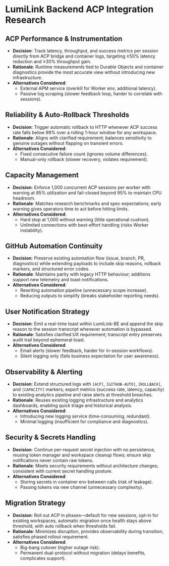 # LumiLink Backend ACP Integration Research

## ACP Performance & Instrumentation

- **Decision**: Track latency, throughput, and success metrics per session directly from ACP bridge and container logs, targeting ≥50% latency reduction and ≥30% throughput gain.
- **Rationale**: Runtime measurements tied to Durable Objects and container diagnostics provide the most accurate view without introducing new infrastructure.
- **Alternatives Considered**:
  - External APM service (overkill for Worker env, additional latency).
  - Passive log scraping (slower feedback loop, harder to correlate with sessions).

## Reliability & Auto-Rollback Thresholds

- **Decision**: Trigger automatic rollback to HTTP whenever ACP success rate falls below 99% over a rolling 1-hour window for any workspace.
- **Rationale**: Aligns with clarified requirement; balances sensitivity to genuine outages without flapping on transient errors.
- **Alternatives Considered**:
  - Fixed consecutive failure count (ignores volume differences).
  - Manual-only rollback (slower recovery, violates requirement).

## Capacity Management

- **Decision**: Enforce 1,000 concurrent ACP sessions per worker with warning at 85% utilization and fail-closed beyond 95% to maintain CPU headroom.
- **Rationale**: Matches research benchmarks and spec expectations; early warning gives operators time to act before hitting limits.
- **Alternatives Considered**:
  - Hard stop at 1,000 without warning (little operational cushion).
  - Unlimited connections with best-effort handling (risks Worker instability).

## GitHub Automation Continuity

- **Decision**: Preserve existing automation flow (issue, branch, PR, diagnostics) while extending payloads to include skip reasons, rollback markers, and structured error codes.
- **Rationale**: Maintains parity with legacy HTTP behaviour; additions support new telemetry and toast notifications.
- **Alternatives Considered**:
  - Rewriting automation pipeline (unnecessary scope increase).
  - Reducing outputs to simplify (breaks stakeholder reporting needs).

## User Notification Strategy

- **Decision**: Emit a real-time toast within LumiLink-BE and append the skip reason to the session transcript whenever automation is bypassed.
- **Rationale**: Satisfies clarified UX requirement; transcript entry preserves audit trail beyond ephemeral toast.
- **Alternatives Considered**:
  - Email alerts (slower feedback, harder for in-session workflows).
  - Silent logging only (fails business expectation for user awareness).

## Observability & Alerting

- **Decision**: Extend structured logs with `[ACP]`, `[GITHUB-AUTO]`, `[ROLLBACK]`, and `[CAPACITY]` markers; export metrics (success rate, latency, capacity) to existing analytics pipeline and raise alerts at threshold breaches.
- **Rationale**: Reuses existing logging infrastructure and analytics dashboards, enabling quick triage and historical analysis.
- **Alternatives Considered**:
  - Introducing new logging service (time-consuming, redundant).
  - Minimal logging (insufficient for compliance and diagnostics).

## Security & Secrets Handling

- **Decision**: Continue per-request secret injection with no persistence, reusing token manager and workspace cleanup flows; ensure skip notifications never contain raw tokens.
- **Rationale**: Meets security requirements without architecture changes; consistent with current secret handling posture.
- **Alternatives Considered**:
  - Storing secrets in container env between calls (risk of leakage).
  - Passing tokens via new channel (unnecessary complexity).

## Migration Strategy

- **Decision**: Roll out ACP in phases—default for new sessions, opt-in for existing workspaces, automatic migration once health stays above threshold, with auto rollback when thresholds fail.
- **Rationale**: Minimizes disruption, provides observability during transition, satisfies phased rollout requirement.
- **Alternatives Considered**:
  - Big-bang cutover (higher outage risk).
  - Permanent dual-protocol without migration (delays benefits, complicates support).
